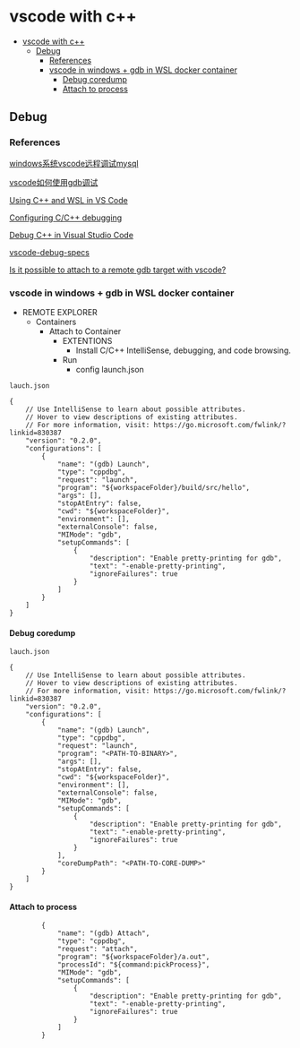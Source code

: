 # vscode with c++

- [vscode with c++](#vscode-with-c)
  - [Debug](#debug)
    - [References](#references)
    - [vscode in windows + gdb in WSL docker container](#vscode-in-windows--gdb-in-wsl-docker-container)
      - [Debug coredump](#debug-coredump)
      - [Attach to process](#attach-to-process)

## Debug

### References

[windows系统vscode远程调试mysql](http://blog.itpub.net/11566490/viewspace-2670551/)

[vscode如何使用gdb调试](https://www.php.cn/tool/vscode/442575.html)

[Using C++ and WSL in VS Code](https://code.visualstudio.com/docs/cpp/config-wsl)

[Configuring C/C++ debugging](https://code.visualstudio.com/docs/cpp/launch-json-reference)

[Debug C++ in Visual Studio Code](https://code.visualstudio.com/docs/cpp/cpp-debug)

[vscode-debug-specs](https://74th.github.io/vscode-debug-specs/cpp/)

[Is it possible to attach to a remote gdb target with vscode?](https://stackoverflow.com/questions/38089178/is-it-possible-to-attach-to-a-remote-gdb-target-with-vscode)

### vscode in windows + gdb in WSL docker container

- REMOTE EXPLORER
  - Containers
    - Attach to Container
      - EXTENTIONS
        - Install C/C++ IntelliSense, debugging, and code browsing.
      - Run
        - config launch.json

`lauch.json`

    {
        // Use IntelliSense to learn about possible attributes.
        // Hover to view descriptions of existing attributes.
        // For more information, visit: https://go.microsoft.com/fwlink/?linkid=830387
        "version": "0.2.0",
        "configurations": [
            {
                "name": "(gdb) Launch",
                "type": "cppdbg",
                "request": "launch",
                "program": "${workspaceFolder}/build/src/hello",
                "args": [],
                "stopAtEntry": false,
                "cwd": "${workspaceFolder}",
                "environment": [],
                "externalConsole": false,
                "MIMode": "gdb",
                "setupCommands": [
                    {
                        "description": "Enable pretty-printing for gdb",
                        "text": "-enable-pretty-printing",
                        "ignoreFailures": true
                    }
                ]
            }
        ]
    }

#### Debug coredump

`lauch.json`

    {
        // Use IntelliSense to learn about possible attributes.
        // Hover to view descriptions of existing attributes.
        // For more information, visit: https://go.microsoft.com/fwlink/?linkid=830387
        "version": "0.2.0",
        "configurations": [
            {
                "name": "(gdb) Launch",
                "type": "cppdbg",
                "request": "launch",
                "program": "<PATH-TO-BINARY>",
                "args": [],
                "stopAtEntry": false,
                "cwd": "${workspaceFolder}",
                "environment": [],
                "externalConsole": false,
                "MIMode": "gdb",
                "setupCommands": [
                    {
                        "description": "Enable pretty-printing for gdb",
                        "text": "-enable-pretty-printing",
                        "ignoreFailures": true
                    }
                ],
                "coreDumpPath": "<PATH-TO-CORE-DUMP>"
            }
        ]
    }

#### Attach to process

            {
                "name": "(gdb) Attach",
                "type": "cppdbg",
                "request": "attach",
                "program": "${workspaceFolder}/a.out",
                "processId": "${command:pickProcess}",
                "MIMode": "gdb",
                "setupCommands": [
                    {
                        "description": "Enable pretty-printing for gdb",
                        "text": "-enable-pretty-printing",
                        "ignoreFailures": true
                    }
                ]
            }
